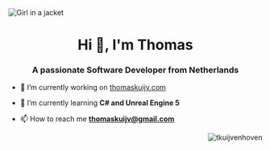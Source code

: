<img src="https://cdn.discordapp.com/attachments/1054355603549589557/1054359872973570088/image_30.png" alt="Girl in a jacket">

<h1 align="center">Hi 👋, I'm Thomas</h1>
<h3 align="center">A passionate Software Developer from Netherlands</h3>

- 🔭 I’m currently working on [thomaskuijv.com](thomaskuijv.com)

- 🌱 I’m currently learning **C# and Unreal Engine 5**

- 📫 How to reach me **thomaskuijv@gmail.com**

<p><img align="right" src="https://github-readme-stats.vercel.app/api/top-langs?username=tkuijvenhoven&show_icons=true&locale=en&layout=compact" alt="tkuijvenhoven" /></p>



